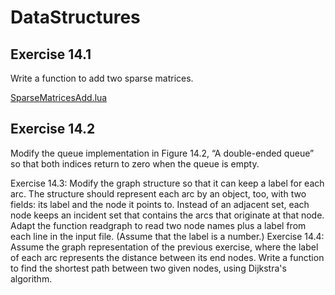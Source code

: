 # DataStructures #

## Exercise 14.1 ##

Write a function to add two sparse matrices.

[SparseMatricesAdd.lua](./Resources/SparseMatricesAdd.lua)

## Exercise 14.2 ##

Modify the queue implementation in Figure 14.2, “A double-ended queue” so that both indices return to zero when the queue is empty.


Exercise 14.3: Modify the graph structure so that it can keep a label for each arc. The structure should
represent each arc by an object, too, with two fields: its label and the node it points to. Instead of an adjacent
set, each node keeps an incident set that contains the arcs that originate at that node.
Adapt the function readgraph to read two node names plus a label from each line in the input file.
(Assume that the label is a number.)
Exercise 14.4: Assume the graph representation of the previous exercise, where the label of each arc
represents the distance between its end nodes. Write a function to find the shortest path between two given
nodes, using Dijkstra's algorithm.
